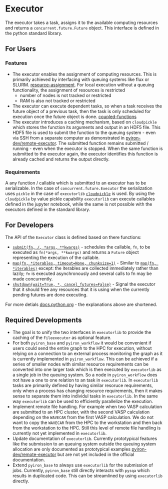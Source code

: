 # Executor
The executor takes a task, assigns it to the available computing resources and returns a `concurrent.future.Future` object. This interface is defined in the python standard library.

## For Users
### Features 
* The executor enables the assignment of computing resources. This is primarily achieved by interfacing with queuing systems like flux or SLURM. [resource-assignment](https://executorlib.readthedocs.io/en/latest/examples.html#resource-assignment). For local execution without a queuing functionality, the assignment of resources is restricted
  * number of nodes is not tracked or restricted
  * RAM is also not tracked or restricted
* The executor can execute dependent tasks, so when a task receives the future object of a previous task, then the task is only scheduled for execution once the future object is done. [coupled-functions](https://executorlib.readthedocs.io/en/latest/examples.html#coupled-functions)
* The executor introduces a caching mechanism, based on `cloudpickle` which stores the function its arguments and output in an HDF5 file. This HDF5 file is used to submit the function to the queuing system - even via SSH from a separate computer as demonstrated in [pyiron-dev/remote-executor](https://github.com/pyiron-dev/remote-executor/blob/main/example.ipynb). The submitted function remains submitted / running - even when the executor is stopped. When the same function is submitted to the executor again, the executor identifies this function is already cached and returns the output directly.

### Requirements 
A any function / callable which is submitted to an executor has to be serializable. In the case of `concurrent.future.Executor` the serialization uses `pickle` in the case of `executorlib` [`cloudpickle`](https://github.com/cloudpipe/cloudpickle) is used. By using the `cloudpickle` by value pickle capability `executorlib` can execute callables defined in the jupyter notebook, while the same is not possible with the executors defined in the standard library.

## For Developers 
The API of the `Executor` class is defined based on there functions: 
* [`submit(fn, /, *args, **kwargs)`](https://docs.python.org/3/library/concurrent.futures.html#concurrent.futures.Executor.submit) - schedules the callable, `fn`, to be executed as `fn(*args, **kwargs)` and returns a `Future` object representing the execution of the callable.
* [`map(fn, *iterables, timeout=None, chunksize=1)`](https://docs.python.org/3/library/concurrent.futures.html#concurrent.futures.Executor.map) - Similar to [`map(fn, *iterables)`](https://docs.python.org/3/library/functions.html#map) except: the iterables are collected immediately rather than lazily; `fn` is executed asynchronously and several calls to fn may be made concurrently.
* [`shutdown(wait=True, *, cancel_futures=False)`](https://docs.python.org/3/library/concurrent.futures.html#concurrent.futures.Executor.shutdown) - Signal the executor that it should free any resources that it is using when the currently pending futures are done executing. 

For more detials [docs.python.org](https://docs.python.org/3/library/concurrent.futures.html) - the explanations above are shortened.

## Required Developments 
* The goal is to unify the two interfaces in `executorlib` to provide the caching of the `Fileexecutor` as optional feature. 
* For both `pyiron_base` and `pyiron_workflow` it would be convenient if users could send the entire graph to the HPC for execution, without relying on a connection to an external process monitoring the graph as it is currently implemented in `pyiron_workflow`. This can be achieved if a series of smaller nodes with similar resource requirements can be converted into one larger task which is then executed by `executorlib` as a single job in the queuing system. So a node in `pyiron_workflow` does not have a one to one relation to an task in `executorlib`. In `executorlib` tasks are primarily defined by having similar resoruce requirements, only when a process has changing resource requirements, then it makes sense to separate them into individul tasks in `executorlib`. In the same way `executorlib` can be used to efficiently parallelize the execution.  
* Implement remote file handling. For example when two VASP calculation are submitted to an HPC cluster, with the second VASP calculation depending on the `WAVECAR` from the first VASP calculation. We do not want to copy the `WAVECAR` from the HPC to the workstation and then back from the workstation to the HPC. Still this level of remote file handling is currently not yet implemented in `executorlib`.
* Update documentation of `executorlib`. Currently prototypical features like the submission to an queuing system outside the queuing system allocation are only documented as prototypical examples [pyiron-dev/remote-executor](https://github.com/pyiron-dev/remote-executor) but are not yet included in the official documentation.
* Extend `pyiron_base` to always use `executorlib` for the submission of jobs. Currently, `pyiron_base` still directly interacts with `pysqa` which results in duplicated code. This can be streamlined by using `executorlib` directly. 

